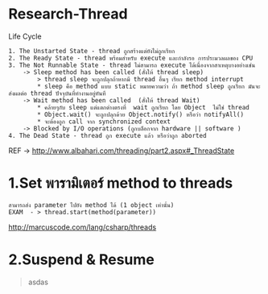 # Research-Thread


Life Cycle

	1. The Unstarted State - thread ถูกสร้างแต่ยังไม่ถูกเรียก
	2. The Ready State - thread พร้อมสำหรับ execute และกำลังรอ การประมวลผลของ CPU
	3. The Not Runnable State - thread ไม่สามารถ execute ได้เนื่องจากสาเหตุบางอย่างเช่น
		-> Sleep method has been called (สั่งให้ thread sleep) 
			> thread sleep จะถูกปลุกถ้าหากมี thread อื่นๆ เรียก method interrupt
			* sleep คือ method แบบ static หมายความว่า ถ้า method sleep ถูกเรียก มันจะส่งผลต่อ thread ปัจจุบันที่ทำงานอยู่ทันที
		-> Wait method has been called  (สั่งให้ thread Wait)
			* คล้ายๆกับ sleep แต่แตกต่างตรงที่  wait ถูกเรียก โดย Object  ไม่ใช่ thread
			* Object.wait() จะถูกปลุกด้วย Object.notify() หรือว่า notifyAll()
			* จะต้องถูก call จาก synchronized context
		-> Blocked by I/O operations (ถูกบล็อกจาก hardware || software )
	4. The Dead State - thread ถูก execute แล้ว หรือว่าถูก aborted 
REF -> http://www.albahari.com/threading/part2.aspx#_ThreadState

# 1.Set พารามิเตอร์ method to threads 
	สามารถส่ง parameter ไปยัง method ได้ (1 object เท่านั้น) 
	EXAM  - > thread.start(method(parameter))
http://marcuscode.com/lang/csharp/threads

# 2.Suspend & Resume
  > asdas
